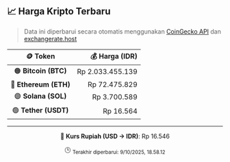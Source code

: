 

<!-- HARGA_KRIPTO -->
## 📈 Harga Kripto Terbaru

> Data ini diperbarui secara otomatis menggunakan [CoinGecko API](https://www.coingecko.com/) dan [exchangerate.host](https://exchangerate.host/)

<div align="center">

| 🪙 Token | 💰 Harga (IDR) |
|:------:|---------------:|
| 🟠 **Bitcoin (BTC)**   | Rp 2.033.455.139 |
| 🔵 **Ethereum (ETH)**  | Rp 72.475.829 |
| 🟣 **Solana (SOL)**    | Rp 3.700.589 |
| 🟢 **Tether (USDT)**   | Rp 16.564 |

---

💱 **Kurs Rupiah (USD → IDR)**: Rp 16.546

🕒 <sub>Terakhir diperbarui: 9/10/2025, 18.58.12</sub>

</div>
<!-- /HARGA_KRIPTO -->